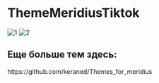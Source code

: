 # ThemeMeridiusTiktok

![1](https://github.com/user-attachments/assets/f1b6b192-440a-49b2-94ef-8a4f2c69f244)
![2](https://github.com/user-attachments/assets/09d2d174-092e-443a-adff-2ef99710920e)

<h2>Еще больше тем здесь:</h2>
<p>https://github.com/keraned/Themes_for_meridius</p>
